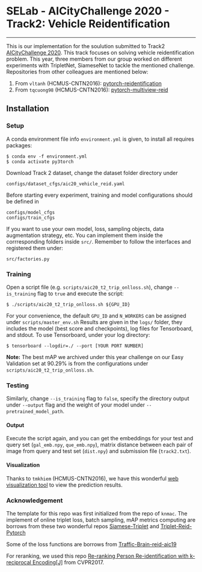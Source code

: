 # SELab - AICityChallenge 2020 - Track2: Vehicle Reidentification
------
This is our implementation for the soulution submitted to Track2 [AICityChallenge 2020](https://www.aicitychallenge.org/). This track focuses on solving vehicle reidentification problem.
This year, three members from our group worked on different experiments with TripletNet, SiameseNet to tackle the mentioned challenge.
Repositories from other colleagues are mentioned below:
1. From `vltanh` (HCMUS-CNTN2016): [pytorch-reidentification](https://github.com/vltanh/pytorch-reidentification)
2. From `tqcuong98` (HCMUS-CNTN2016): [pytorch-multiview-reid](https://github.com/qcuong98/pytorch-multiview-reid)

## Installation
### Setup
A conda environment file info `environment.yml` is given, to install all requires packages:
```
$ conda env -f environment.yml
$ conda activate py3torch
```
Download Track 2 dataset, change the dataset folder directory under
```
configs/dataset_cfgs/aic20_vehicle_reid.yaml
```
Before starting every experiment, training and model configurations should be defined in
```
configs/model_cfgs
configs/train_cfgs
```
If you want to use your own model, loss, sampling objects, data augmentation strategy, etc. You can implement them inside the corrresponding folders inside `src/`. Remember to follow the interfaces and registered them under:
```
src/factories.py
```
### Training
Open a script file (e.g. `scripts/aic20_t2_trip_onlloss.sh`), change `--is_training` flag to `true` and execute the script:
```
$ ./scripts/aic20_t2_trip_onlloss.sh ${GPU_ID}
```
For your convenience, the default `GPU_ID` and `N_WORKERS` can be assigned under `scripts/master_env.sh` 
Results are given in the `logs/` folder, they includes the model (best score and checkpoints), log files for Tensorboard, and stdout. To use Tensorboard, under your log directory:
```
$ tensorboard --logdir=./ --port [YOUR PORT NUMBER]
```
**Note:** The best mAP we archived under this year challenge on our Easy Validation set at 90.29% is from the configurations under `scripts/aic20_t2_trip_onlloss.sh`.
### Testing
Similarly, change `--is_training` flag to `false`, specify the directory output under `--output` flag and the weight of your model under `--pretrained_model_path`.
#### Output
Execute the script again, and you can get the embeddings for your test and query set (`gal_emb.npy`, `que_emb.npy`), matrix distance between each pair of image from query and test set (`dist.npy`) and submission file (`track2.txt`).
#### Visualization
Thanks to `tmkhiem` (HCMUS-CNTN2016), we have this wonderful [web visualization tool](https://gitlab.com/Thevncore/aicitychallengevisualizer/-/tree/master) to view the prediction results.  

### Acknowledgement
The template for this repo was first initialized from the repo of `knmac`.
The implement of online triplet loss, batch sampling, mAP metrics computing are borrows from these two wonderful repos [Siamese-Triplet](https://github.com/adambielski/siamese-triplet) and [Triplet-Reid-Pytorch](https://github.com/CoinCheung/triplet-reid-pytorch)

Some of the loss functions are borrows from [Traffic-Brain-reid-aic19](https://github.com/he010103/Traffic-Brain/tree/master/AI-City-Vehicle-Reid)

For reranking, we used this repo [Re-ranking Person Re-identification with k-reciprocal Encoding[J]](https://github.com/zhunzhong07/person-re-ranking) from CVPR2017.